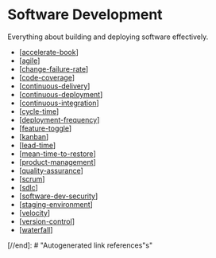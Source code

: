 # Software Development

Everything about building and deploying software effectively.

- [[accelerate-book]]
- [[agile]]
- [[change-failure-rate]]
- [[code-coverage]]
- [[continuous-delivery]]
- [[continuous-deployment]]
- [[continuous-integration]]
- [[cycle-time]]
- [[deployment-frequency]]
- [[feature-toggle]]
- [[kanban]]
- [[lead-time]]
- [[mean-time-to-restore]]
- [[product-management]]
- [[quality-assurance]]
- [[scrum]]
- [[sdlc]]
- [[software-dev-security]]
- [[staging-environment]]
- [[velocity]]
- [[version-control]]
- [[waterfall]]

[//begin]: # "Autogenerated link references for markdown compatibility"
[accelerate-book]: software-development/accelerate-book "Accelerate (Book)"
[agile]: software-development/agile "Agile"
[change-failure-rate]: software-development/change-failure-rate "Change Failure Rate"
[code-coverage]: software-development/code-coverage "Code Coverage"
[continuous-delivery]: software-development/continuous-delivery "Continuous Delivery"
[continuous-deployment]: software-development/continuous-deployment "Continous Deployment"
[continuous-integration]: software-development/continuous-integration "Continuous Integration (CI)"
[cycle-time]: software-development/cycle-time "Cycle Time"
[dependency-management]: software-development/dependency-management "Dependencies Management"
[deployment-frequency]: software-development/deployment-frequency "Deployment Frequency"
[feature-toggle]: software-development/feature-toggle "Feature Toggle"
[kanban]: software-development/kanban "Kanban"
[lead-time]: software-development/lead-time "Lead Time"
[mean-time-to-restore]: software-development/mean-time-to-restore "Mean time to Restore/Recovery"
[product-management]: software-development/product-management "Product Management (Software)"
[quality-assurance]: software-development/quality-assurance "Quality Assurance (Software)"
[scrum]: software-development/scrum "Scrum"
[sdlc]: software-development/sdlc "Software Development Life Cycle (SDLC)"
[software-dev-security]: software-development/software-dev-security "Software Development Security"
[staging-environment]: software-development/staging-environment "Staging Environment"
[velocity]: software-development/velocity "Velocity (Software Development)"
[version-control]: software-development/version-control "Version Control"
[waterfall]: software-development/waterfall "waterfall"

[//end]: # "Autogenerated link references"s"
